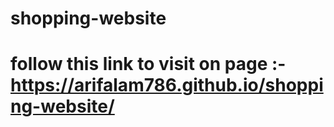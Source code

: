 # shopping-website
# follow this link to visit on page :- https://arifalam786.github.io/shopping-website/
